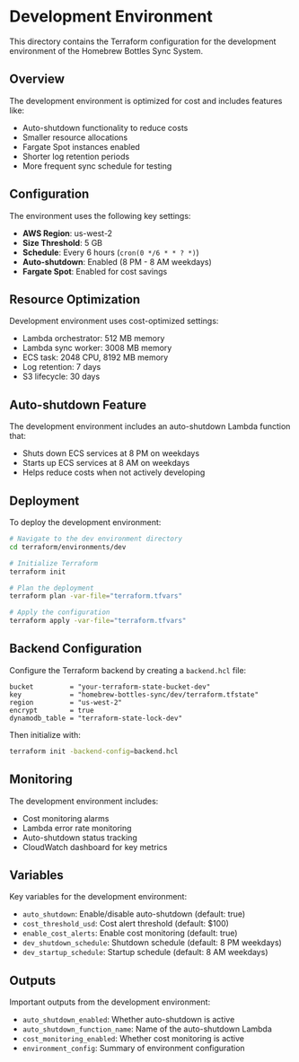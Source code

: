 # Development Environment

This directory contains the Terraform configuration for the development environment of the Homebrew Bottles Sync System.

## Overview

The development environment is optimized for cost and includes features like:
- Auto-shutdown functionality to reduce costs
- Smaller resource allocations
- Fargate Spot instances enabled
- Shorter log retention periods
- More frequent sync schedule for testing

## Configuration

The environment uses the following key settings:
- **AWS Region**: us-west-2
- **Size Threshold**: 5 GB
- **Schedule**: Every 6 hours (`cron(0 */6 * * ? *)`)
- **Auto-shutdown**: Enabled (8 PM - 8 AM weekdays)
- **Fargate Spot**: Enabled for cost savings

## Resource Optimization

Development environment uses cost-optimized settings:
- Lambda orchestrator: 512 MB memory
- Lambda sync worker: 3008 MB memory
- ECS task: 2048 CPU, 8192 MB memory
- Log retention: 7 days
- S3 lifecycle: 30 days

## Auto-shutdown Feature

The development environment includes an auto-shutdown Lambda function that:
- Shuts down ECS services at 8 PM on weekdays
- Starts up ECS services at 8 AM on weekdays
- Helps reduce costs when not actively developing

## Deployment

To deploy the development environment:

```bash
# Navigate to the dev environment directory
cd terraform/environments/dev

# Initialize Terraform
terraform init

# Plan the deployment
terraform plan -var-file="terraform.tfvars"

# Apply the configuration
terraform apply -var-file="terraform.tfvars"
```

## Backend Configuration

Configure the Terraform backend by creating a `backend.hcl` file:

```hcl
bucket         = "your-terraform-state-bucket-dev"
key            = "homebrew-bottles-sync/dev/terraform.tfstate"
region         = "us-west-2"
encrypt        = true
dynamodb_table = "terraform-state-lock-dev"
```

Then initialize with:
```bash
terraform init -backend-config=backend.hcl
```

## Monitoring

The development environment includes:
- Cost monitoring alarms
- Lambda error rate monitoring
- Auto-shutdown status tracking
- CloudWatch dashboard for key metrics

## Variables

Key variables for the development environment:
- `auto_shutdown`: Enable/disable auto-shutdown (default: true)
- `cost_threshold_usd`: Cost alert threshold (default: $100)
- `enable_cost_alerts`: Enable cost monitoring (default: true)
- `dev_shutdown_schedule`: Shutdown schedule (default: 8 PM weekdays)
- `dev_startup_schedule`: Startup schedule (default: 8 AM weekdays)

## Outputs

Important outputs from the development environment:
- `auto_shutdown_enabled`: Whether auto-shutdown is active
- `auto_shutdown_function_name`: Name of the auto-shutdown Lambda
- `cost_monitoring_enabled`: Whether cost monitoring is active
- `environment_config`: Summary of environment configuration